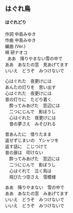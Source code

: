 ## はぐれ鳥
#### はぐれどり

作詞     中島みゆき  
作曲     中島みゆき  
編曲 (Ver.)  
唄     研ナオコ  
 
ああ　降りやまない雪の中で  
ああ　あなたの窓　見あげてます  
いいえ　どうぞ　みつけないで  
  
心はぐれた　夜更けには　  
あんたの灯りを　思い出す  
心はぐれた　夜更けには　  
昔の灯りに　たどり着く  
　酔ってみあげた　窓辺には　  
　二つにじんで　影ぼうし  
　心はぐれた　夜更けには　  
　昔の夢さえ　みそびれる  
  
昔あんたに　借りたまま　  
返せずじまいの　Yシャツを  
返す話に　こじつけて　  
昔の扉は　叩けない  
　酔ってみあげた　窓辺には　  
　二つにじんで　影ぼうし  
　心はぐれて　泣く鳥は　  
　飛びたつ空さえ　雪模様  
  
ああ　降りやまない　雪の中で  
ああ　あなたの窓　みあげてます  
いいえ　どうぞ　みつけないで  
いいえ　どうぞ　みつけないで  
